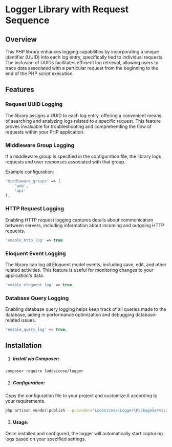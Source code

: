 # Logger Library with Request Sequence 

## Overview

This PHP library enhances logging capabilities by incorporating a unique identifier (UUID) into each log entry,
specifically tied to individual requests. The inclusion of UUIDs facilitates efficient log retrieval, allowing users to
trace data associated with a particular request from the beginning to the end of the PHP script execution.

## Features

### Request UUID Logging

The library assigns a UUID to each log entry, offering a convenient means of searching and analyzing logs related to a
specific request. This feature proves invaluable for troubleshooting and comprehending the flow of requests within your
PHP application.

### Middleware Group Logging

If a middleware group is specified in the configuration file, the library logs requests and user responses associated
with that group.

Example configuration:

```php
'middleware_groups' => [
    'web',
    'api'
],
```

### HTTP Request Logging

Enabling HTTP request logging captures details about communication between servers, including information about incoming
and outgoing HTTP requests.

```php
'enable_http_log' => true
```

### Eloquent Event Logging

The library can log all Eloquent model events, including save, edit, and other related activities. This feature is
useful for monitoring changes to your application's data.

```php
'enable_eloquent_log' => true,
```

### Database Query Logging

Enabling database query logging helps keep track of all queries made to the database, aiding in performance optimization
and debugging database-related issues.

```php
'enable_query_log' => true,
```

## Installation

1. ##### Install via Composer:

```bash
composer require ludovicose/logger
```

2. ##### Configuration:

Copy the configuration file to your project and customize it according to your requirements.

```bash
php artisan vendor:publish --provider="Ludovicose\Logger\PackageServiceProvider" --tag="config"

```

3. #### Usage:

Once installed and configured, the logger will automatically start capturing logs based on your specified settings.
